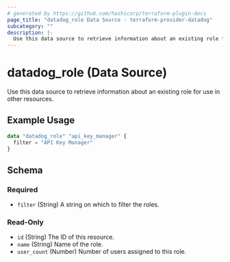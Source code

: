 ```yaml
---
# generated by https://github.com/hashicorp/terraform-plugin-docs
page_title: "datadog_role Data Source - terraform-provider-datadog"
subcategory: ""
description: |-
  Use this data source to retrieve information about an existing role for use in other resources.
---
```


# datadog_role (Data Source)

Use this data source to retrieve information about an existing role for use in other resources.

## Example Usage

```terraform
data "datadog_role" "api_key_manager" {
  filter = "API Key Manager"
}
```

<!-- schema generated by tfplugindocs -->
## Schema

### Required

- `filter` (String) A string on which to filter the roles.

### Read-Only

- `id` (String) The ID of this resource.
- `name` (String) Name of the role.
- `user_count` (Number) Number of users assigned to this role.
